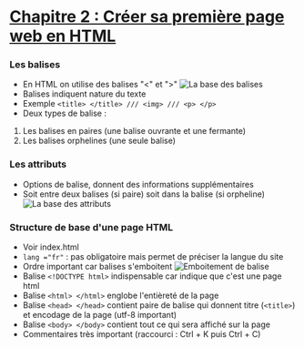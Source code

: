 # [Chapitre 2 : Créer sa première page web en HTML](https://openclassrooms.com/fr/courses/1603881-creez-votre-site-web-avec-html5-et-css3/8061261-creez-votre-premiere-page-web-en-html)

### Les balises

* En HTML on utilise des balises "<" et ">"
![La base des balises](https://user.oc-static.com/upload/2022/11/25/16693910453649_FR_1603881_HTML-CSS_Static-Graphics_p1c3-1.jpg "une belle image")
* Balises indiquent nature du texte
* Exemple ```<title> </title> /// <img> /// <p> </p>```
* Deux types de balise :
1. Les balises en paires (une balise ouvrante et une fermante)
2. Les balises orphelines (une seule balise)

### Les attributs

* Options de balise, donnent des informations supplémentaires
* Soit entre deux balises (si paire) soit dans la balise (si orpheline)
![La base des attributs](https://user.oc-static.com/upload/2022/11/25/16693911549083_FR_1603881_HTML-CSS_Static-Graphics_p1c3-2.jpg "bg")

### Structure de base d'une page HTML

* Voir index.html
* ```lang ="fr"``` : pas obligatoire mais permet de préciser la langue du site
* Ordre important car balises s'emboitent
![Emboitement de balise](https://user.oc-static.com/upload/2022/11/25/16693917384741_FR_1603881_HTML-CSS_Static-Graphics_p1c3-3 "5a2d")
* Balise ```<!DOCTYPE html>``` indispensable car indique que c'est une page html
* Balise ```<html> </html>``` englobe l'entièreté de la page
* Balise ```<head> </head>``` contient paire de balise qui donnent titre (```<title>```) et encodage de la page (utf-8 important)
* Balise ```<body> </body>``` contient tout ce qui sera affiché sur la page
* Commentaires très important (raccourci : Ctrl + K puis Ctrl + C)

